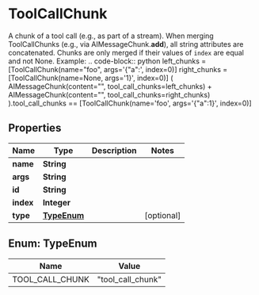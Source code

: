 

# ToolCallChunk

A chunk of a tool call (e.g., as part of a stream).  When merging ToolCallChunks (e.g., via AIMessageChunk.__add__), all string attributes are concatenated. Chunks are only merged if their values of `index` are equal and not None.  Example:  .. code-block:: python      left_chunks = [ToolCallChunk(name=\"foo\", args='{\"a\":', index=0)]     right_chunks = [ToolCallChunk(name=None, args='1}', index=0)]      (         AIMessageChunk(content=\"\", tool_call_chunks=left_chunks)         + AIMessageChunk(content=\"\", tool_call_chunks=right_chunks)     ).tool_call_chunks == [ToolCallChunk(name='foo', args='{\"a\":1}', index=0)]

## Properties

| Name | Type | Description | Notes |
|------------ | ------------- | ------------- | -------------|
|**name** | **String** |  |  |
|**args** | **String** |  |  |
|**id** | **String** |  |  |
|**index** | **Integer** |  |  |
|**type** | [**TypeEnum**](#TypeEnum) |  |  [optional] |



## Enum: TypeEnum

| Name | Value |
|---- | -----|
| TOOL_CALL_CHUNK | &quot;tool_call_chunk&quot; |



